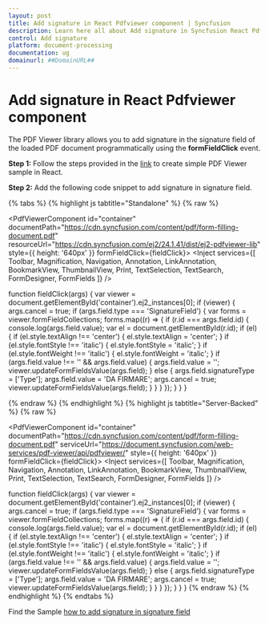 ```yaml
---
layout: post
title: Add signature in React Pdfviewer component | Syncfusion
description: Learn here all about Add signature in Syncfusion React Pdfviewer component of Syncfusion Essential JS 2 and more.
control: Add signature
platform: document-processing
documentation: ug
domainurl: ##DomainURL##
---
```


# Add signature in React Pdfviewer component

The PDF Viewer library allows you to add signature in the signature field of the loaded PDF document programmatically using the **formFieldClick** event.

**Step 1:** Follow the steps provided in the [link](https://help.syncfusion.com/document-processing/pdf/pdf-viewer/react/getting-started) to create simple PDF Viewer sample in React.

**Step 2:** Add the following code snippet to add signature in signature field.

{% tabs %}
{% highlight js tabtitle="Standalone" %}
{% raw %}

  <PdfViewerComponent
    id="container"
    documentPath="https://cdn.syncfusion.com/content/pdf/form-filling-document.pdf"
    resourceUrl="https://cdn.syncfusion.com/ej2/24.1.41/dist/ej2-pdfviewer-lib"
    style={{ height: '640px' }}
    formFieldClick={fieldClick}>
    <Inject services={[ Toolbar, Magnification, Navigation, Annotation, LinkAnnotation, BookmarkView,
                        ThumbnailView, Print, TextSelection, TextSearch, FormDesigner, FormFields ]} />
  </PdfViewerComponent>

  function fieldClick(args) {
    var viewer = document.getElementById('container').ej2_instances[0];
    if (viewer) {
      args.cancel = true;
      if (args.field.type === 'SignatureField') {
        var forms = viewer.formFieldCollections;
        forms.map((r) => {
          if (r.id === args.field.id) {
            console.log(args.field.value);
            var el = document.getElementById(r.id);
            if (el) {
              if (el.style.textAlign !== 'center') {
                el.style.textAlign = 'center';
              }
              if (el.style.fontStyle !== 'italic') {
                el.style.fontStyle = 'italic';
              }
              if (el.style.fontWeight !== 'italic') {
                el.style.fontWeight = 'italic';
              }
              if (args.field.value !== '' && args.field.value) {
                args.field.value = '';
                viewer.updateFormFieldsValue(args.field);
              } else {
                args.field.signatureType = ['Type'];
                args.field.value = 'DA FIRMARE';
                args.cancel = true;
                viewer.updateFormFieldsValue(args.field);
              }
            }
          }
        });
      }
    }
  }

{% endraw %}
{% endhighlight %}
{% highlight js tabtitle="Server-Backed" %}
{% raw %}

  <PdfViewerComponent
    id="container"
    documentPath="https://cdn.syncfusion.com/content/pdf/form-filling-document.pdf"
    serviceUrl="https://document.syncfusion.com/web-services/pdf-viewer/api/pdfviewer/"
    style={{ height: '640px' }}
    formFieldClick={fieldClick}>
    <Inject services={[ Toolbar, Magnification, Navigation, Annotation, LinkAnnotation, BookmarkView,
                        ThumbnailView, Print, TextSelection, TextSearch, FormDesigner, FormFields ]} />
  </PdfViewerComponent>

  function fieldClick(args) {
    var viewer = document.getElementById('container').ej2_instances[0];
    if (viewer) {
      args.cancel = true;
      if (args.field.type === 'SignatureField') {
        var forms = viewer.formFieldCollections;
        forms.map((r) => {
          if (r.id === args.field.id) {
            console.log(args.field.value);
            var el = document.getElementById(r.id);
            if (el) {
              if (el.style.textAlign !== 'center') {
                el.style.textAlign = 'center';
              }
              if (el.style.fontStyle !== 'italic') {
                el.style.fontStyle = 'italic';
              }
              if (el.style.fontWeight !== 'italic') {
                el.style.fontWeight = 'italic';
              }
              if (args.field.value !== '' && args.field.value) {
                args.field.value = '';
                viewer.updateFormFieldsValue(args.field);
              } else {
                args.field.signatureType = ['Type'];
                args.field.value = 'DA FIRMARE';
                args.cancel = true;
                viewer.updateFormFieldsValue(args.field);
              }
            }
          }
        });
      }
    }
  }
{% endraw %}
{% endhighlight %}
{% endtabs %}

Find the Sample [how to add signature in signature field](https://stackblitz.com/edit/react-ce6gat?file=src%2Findex.js)
